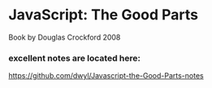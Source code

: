 

# JavaScript: The Good Parts
Book by Douglas Crockford
2008

### excellent notes are located here:
https://github.com/dwyl/Javascript-the-Good-Parts-notes